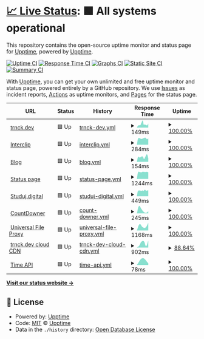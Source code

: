 # [📈 Live Status](https://uptime.trnck.dev): <!--live status--> **🟩 All systems operational**

This repository contains the open-source uptime monitor and status page for [Upptime](https://upptime.js.org), powered by [Upptime](https://github.com/upptime/upptime).

[![Uptime CI](https://github.com/koj-co/upptime/workflows/Uptime%20CI/badge.svg)](https://github.com/koj-co/upptime/actions?query=workflow%3A%22Uptime+CI%22)
[![Response Time CI](https://github.com/koj-co/upptime/workflows/Response%20Time%20CI/badge.svg)](https://github.com/koj-co/upptime/actions?query=workflow%3A%22Response+Time+CI%22)
[![Graphs CI](https://github.com/koj-co/upptime/workflows/Graphs%20CI/badge.svg)](https://github.com/koj-co/upptime/actions?query=workflow%3A%22Graphs+CI%22)
[![Static Site CI](https://github.com/koj-co/upptime/workflows/Static%20Site%20CI/badge.svg)](https://github.com/koj-co/upptime/actions?query=workflow%3A%22Static+Site+CI%22)
[![Summary CI](https://github.com/koj-co/upptime/workflows/Summary%20CI/badge.svg)](https://github.com/koj-co/upptime/actions?query=workflow%3A%22Summary+CI%22)

With [Upptime](https://upptime.js.org), you can get your own unlimited and free uptime monitor and status page, powered entirely by a GitHub repository. We use [Issues](https://github.com/upptime/upptime/issues) as incident reports, [Actions](https://github.com/upptime/upptime/actions) as uptime monitors, and [Pages](https://uptime.trnck.dev) for the status page.

<!--start: status pages-->
<!-- This summary is generated by Upptime (https://github.com/upptime/upptime) -->
<!-- Do not edit this manually, your changes will be overwritten -->
<!-- prettier-ignore -->
| URL | Status | History | Response Time | Uptime |
| --- | ------ | ------- | ------------- | ------ |
| <img alt="" src="https://favicons.githubusercontent.com/trnck.dev" height="13"> [trnck.dev](https://trnck.dev) | 🟩 Up | [trnck-dev.yml](https://github.com/filiptronicek/status/commits/master/history/trnck-dev.yml) | <details><summary><img alt="Response time graph" src="./graphs/trnck-dev/response-time-week.png" height="20"> 149ms</summary><br><a href="https://uptime.trnck.dev/history/trnck-dev"><img alt="Response time 149" src="https://img.shields.io/endpoint?url=https%3A%2F%2Fraw.githubusercontent.com%2Ffiliptronicek%2Fstatus%2Fmaster%2Fapi%2Ftrnck-dev%2Fresponse-time.json"></a><br><a href="https://uptime.trnck.dev/history/trnck-dev"><img alt="24-hour response time 140" src="https://img.shields.io/endpoint?url=https%3A%2F%2Fraw.githubusercontent.com%2Ffiliptronicek%2Fstatus%2Fmaster%2Fapi%2Ftrnck-dev%2Fresponse-time-day.json"></a><br><a href="https://uptime.trnck.dev/history/trnck-dev"><img alt="7-day response time 149" src="https://img.shields.io/endpoint?url=https%3A%2F%2Fraw.githubusercontent.com%2Ffiliptronicek%2Fstatus%2Fmaster%2Fapi%2Ftrnck-dev%2Fresponse-time-week.json"></a><br><a href="https://uptime.trnck.dev/history/trnck-dev"><img alt="30-day response time 149" src="https://img.shields.io/endpoint?url=https%3A%2F%2Fraw.githubusercontent.com%2Ffiliptronicek%2Fstatus%2Fmaster%2Fapi%2Ftrnck-dev%2Fresponse-time-month.json"></a><br><a href="https://uptime.trnck.dev/history/trnck-dev"><img alt="1-year response time 149" src="https://img.shields.io/endpoint?url=https%3A%2F%2Fraw.githubusercontent.com%2Ffiliptronicek%2Fstatus%2Fmaster%2Fapi%2Ftrnck-dev%2Fresponse-time-year.json"></a></details> | <details><summary><a href="https://uptime.trnck.dev/history/trnck-dev">100.00%</a></summary><a href="https://uptime.trnck.dev/history/trnck-dev"><img alt="All-time uptime 100.00%" src="https://img.shields.io/endpoint?url=https%3A%2F%2Fraw.githubusercontent.com%2Ffiliptronicek%2Fstatus%2Fmaster%2Fapi%2Ftrnck-dev%2Fuptime.json"></a><br><a href="https://uptime.trnck.dev/history/trnck-dev"><img alt="24-hour uptime 100.00%" src="https://img.shields.io/endpoint?url=https%3A%2F%2Fraw.githubusercontent.com%2Ffiliptronicek%2Fstatus%2Fmaster%2Fapi%2Ftrnck-dev%2Fuptime-day.json"></a><br><a href="https://uptime.trnck.dev/history/trnck-dev"><img alt="7-day uptime 100.00%" src="https://img.shields.io/endpoint?url=https%3A%2F%2Fraw.githubusercontent.com%2Ffiliptronicek%2Fstatus%2Fmaster%2Fapi%2Ftrnck-dev%2Fuptime-week.json"></a><br><a href="https://uptime.trnck.dev/history/trnck-dev"><img alt="30-day uptime 100.00%" src="https://img.shields.io/endpoint?url=https%3A%2F%2Fraw.githubusercontent.com%2Ffiliptronicek%2Fstatus%2Fmaster%2Fapi%2Ftrnck-dev%2Fuptime-month.json"></a><br><a href="https://uptime.trnck.dev/history/trnck-dev"><img alt="1-year uptime 100.00%" src="https://img.shields.io/endpoint?url=https%3A%2F%2Fraw.githubusercontent.com%2Ffiliptronicek%2Fstatus%2Fmaster%2Fapi%2Ftrnck-dev%2Fuptime-year.json"></a></details>
| <img alt="" src="https://favicons.githubusercontent.com/interclip.app" height="13"> [Interclip](https://interclip.app) | 🟩 Up | [interclip.yml](https://github.com/filiptronicek/status/commits/master/history/interclip.yml) | <details><summary><img alt="Response time graph" src="./graphs/interclip/response-time-week.png" height="20"> 284ms</summary><br><a href="https://uptime.trnck.dev/history/interclip"><img alt="Response time 284" src="https://img.shields.io/endpoint?url=https%3A%2F%2Fraw.githubusercontent.com%2Ffiliptronicek%2Fstatus%2Fmaster%2Fapi%2Finterclip%2Fresponse-time.json"></a><br><a href="https://uptime.trnck.dev/history/interclip"><img alt="24-hour response time 266" src="https://img.shields.io/endpoint?url=https%3A%2F%2Fraw.githubusercontent.com%2Ffiliptronicek%2Fstatus%2Fmaster%2Fapi%2Finterclip%2Fresponse-time-day.json"></a><br><a href="https://uptime.trnck.dev/history/interclip"><img alt="7-day response time 284" src="https://img.shields.io/endpoint?url=https%3A%2F%2Fraw.githubusercontent.com%2Ffiliptronicek%2Fstatus%2Fmaster%2Fapi%2Finterclip%2Fresponse-time-week.json"></a><br><a href="https://uptime.trnck.dev/history/interclip"><img alt="30-day response time 284" src="https://img.shields.io/endpoint?url=https%3A%2F%2Fraw.githubusercontent.com%2Ffiliptronicek%2Fstatus%2Fmaster%2Fapi%2Finterclip%2Fresponse-time-month.json"></a><br><a href="https://uptime.trnck.dev/history/interclip"><img alt="1-year response time 284" src="https://img.shields.io/endpoint?url=https%3A%2F%2Fraw.githubusercontent.com%2Ffiliptronicek%2Fstatus%2Fmaster%2Fapi%2Finterclip%2Fresponse-time-year.json"></a></details> | <details><summary><a href="https://uptime.trnck.dev/history/interclip">100.00%</a></summary><a href="https://uptime.trnck.dev/history/interclip"><img alt="All-time uptime 100.00%" src="https://img.shields.io/endpoint?url=https%3A%2F%2Fraw.githubusercontent.com%2Ffiliptronicek%2Fstatus%2Fmaster%2Fapi%2Finterclip%2Fuptime.json"></a><br><a href="https://uptime.trnck.dev/history/interclip"><img alt="24-hour uptime 100.00%" src="https://img.shields.io/endpoint?url=https%3A%2F%2Fraw.githubusercontent.com%2Ffiliptronicek%2Fstatus%2Fmaster%2Fapi%2Finterclip%2Fuptime-day.json"></a><br><a href="https://uptime.trnck.dev/history/interclip"><img alt="7-day uptime 100.00%" src="https://img.shields.io/endpoint?url=https%3A%2F%2Fraw.githubusercontent.com%2Ffiliptronicek%2Fstatus%2Fmaster%2Fapi%2Finterclip%2Fuptime-week.json"></a><br><a href="https://uptime.trnck.dev/history/interclip"><img alt="30-day uptime 100.00%" src="https://img.shields.io/endpoint?url=https%3A%2F%2Fraw.githubusercontent.com%2Ffiliptronicek%2Fstatus%2Fmaster%2Fapi%2Finterclip%2Fuptime-month.json"></a><br><a href="https://uptime.trnck.dev/history/interclip"><img alt="1-year uptime 100.00%" src="https://img.shields.io/endpoint?url=https%3A%2F%2Fraw.githubusercontent.com%2Ffiliptronicek%2Fstatus%2Fmaster%2Fapi%2Finterclip%2Fuptime-year.json"></a></details>
| <img alt="" src="https://favicons.githubusercontent.com/blog.trnck.dev" height="13"> [Blog](https://blog.trnck.dev) | 🟩 Up | [blog.yml](https://github.com/filiptronicek/status/commits/master/history/blog.yml) | <details><summary><img alt="Response time graph" src="./graphs/blog/response-time-week.png" height="20"> 154ms</summary><br><a href="https://uptime.trnck.dev/history/blog"><img alt="Response time 154" src="https://img.shields.io/endpoint?url=https%3A%2F%2Fraw.githubusercontent.com%2Ffiliptronicek%2Fstatus%2Fmaster%2Fapi%2Fblog%2Fresponse-time.json"></a><br><a href="https://uptime.trnck.dev/history/blog"><img alt="24-hour response time 174" src="https://img.shields.io/endpoint?url=https%3A%2F%2Fraw.githubusercontent.com%2Ffiliptronicek%2Fstatus%2Fmaster%2Fapi%2Fblog%2Fresponse-time-day.json"></a><br><a href="https://uptime.trnck.dev/history/blog"><img alt="7-day response time 154" src="https://img.shields.io/endpoint?url=https%3A%2F%2Fraw.githubusercontent.com%2Ffiliptronicek%2Fstatus%2Fmaster%2Fapi%2Fblog%2Fresponse-time-week.json"></a><br><a href="https://uptime.trnck.dev/history/blog"><img alt="30-day response time 154" src="https://img.shields.io/endpoint?url=https%3A%2F%2Fraw.githubusercontent.com%2Ffiliptronicek%2Fstatus%2Fmaster%2Fapi%2Fblog%2Fresponse-time-month.json"></a><br><a href="https://uptime.trnck.dev/history/blog"><img alt="1-year response time 154" src="https://img.shields.io/endpoint?url=https%3A%2F%2Fraw.githubusercontent.com%2Ffiliptronicek%2Fstatus%2Fmaster%2Fapi%2Fblog%2Fresponse-time-year.json"></a></details> | <details><summary><a href="https://uptime.trnck.dev/history/blog">100.00%</a></summary><a href="https://uptime.trnck.dev/history/blog"><img alt="All-time uptime 100.00%" src="https://img.shields.io/endpoint?url=https%3A%2F%2Fraw.githubusercontent.com%2Ffiliptronicek%2Fstatus%2Fmaster%2Fapi%2Fblog%2Fuptime.json"></a><br><a href="https://uptime.trnck.dev/history/blog"><img alt="24-hour uptime 100.00%" src="https://img.shields.io/endpoint?url=https%3A%2F%2Fraw.githubusercontent.com%2Ffiliptronicek%2Fstatus%2Fmaster%2Fapi%2Fblog%2Fuptime-day.json"></a><br><a href="https://uptime.trnck.dev/history/blog"><img alt="7-day uptime 100.00%" src="https://img.shields.io/endpoint?url=https%3A%2F%2Fraw.githubusercontent.com%2Ffiliptronicek%2Fstatus%2Fmaster%2Fapi%2Fblog%2Fuptime-week.json"></a><br><a href="https://uptime.trnck.dev/history/blog"><img alt="30-day uptime 100.00%" src="https://img.shields.io/endpoint?url=https%3A%2F%2Fraw.githubusercontent.com%2Ffiliptronicek%2Fstatus%2Fmaster%2Fapi%2Fblog%2Fuptime-month.json"></a><br><a href="https://uptime.trnck.dev/history/blog"><img alt="1-year uptime 100.00%" src="https://img.shields.io/endpoint?url=https%3A%2F%2Fraw.githubusercontent.com%2Ffiliptronicek%2Fstatus%2Fmaster%2Fapi%2Fblog%2Fuptime-year.json"></a></details>
| <img alt="" src="https://favicons.githubusercontent.com/status.trnck.dev" height="13"> [Status page](https://status.trnck.dev) | 🟩 Up | [status-page.yml](https://github.com/filiptronicek/status/commits/master/history/status-page.yml) | <details><summary><img alt="Response time graph" src="./graphs/status-page/response-time-week.png" height="20"> 1244ms</summary><br><a href="https://uptime.trnck.dev/history/status-page"><img alt="Response time 1244" src="https://img.shields.io/endpoint?url=https%3A%2F%2Fraw.githubusercontent.com%2Ffiliptronicek%2Fstatus%2Fmaster%2Fapi%2Fstatus-page%2Fresponse-time.json"></a><br><a href="https://uptime.trnck.dev/history/status-page"><img alt="24-hour response time 1237" src="https://img.shields.io/endpoint?url=https%3A%2F%2Fraw.githubusercontent.com%2Ffiliptronicek%2Fstatus%2Fmaster%2Fapi%2Fstatus-page%2Fresponse-time-day.json"></a><br><a href="https://uptime.trnck.dev/history/status-page"><img alt="7-day response time 1244" src="https://img.shields.io/endpoint?url=https%3A%2F%2Fraw.githubusercontent.com%2Ffiliptronicek%2Fstatus%2Fmaster%2Fapi%2Fstatus-page%2Fresponse-time-week.json"></a><br><a href="https://uptime.trnck.dev/history/status-page"><img alt="30-day response time 1244" src="https://img.shields.io/endpoint?url=https%3A%2F%2Fraw.githubusercontent.com%2Ffiliptronicek%2Fstatus%2Fmaster%2Fapi%2Fstatus-page%2Fresponse-time-month.json"></a><br><a href="https://uptime.trnck.dev/history/status-page"><img alt="1-year response time 1244" src="https://img.shields.io/endpoint?url=https%3A%2F%2Fraw.githubusercontent.com%2Ffiliptronicek%2Fstatus%2Fmaster%2Fapi%2Fstatus-page%2Fresponse-time-year.json"></a></details> | <details><summary><a href="https://uptime.trnck.dev/history/status-page">100.00%</a></summary><a href="https://uptime.trnck.dev/history/status-page"><img alt="All-time uptime 100.00%" src="https://img.shields.io/endpoint?url=https%3A%2F%2Fraw.githubusercontent.com%2Ffiliptronicek%2Fstatus%2Fmaster%2Fapi%2Fstatus-page%2Fuptime.json"></a><br><a href="https://uptime.trnck.dev/history/status-page"><img alt="24-hour uptime 100.00%" src="https://img.shields.io/endpoint?url=https%3A%2F%2Fraw.githubusercontent.com%2Ffiliptronicek%2Fstatus%2Fmaster%2Fapi%2Fstatus-page%2Fuptime-day.json"></a><br><a href="https://uptime.trnck.dev/history/status-page"><img alt="7-day uptime 100.00%" src="https://img.shields.io/endpoint?url=https%3A%2F%2Fraw.githubusercontent.com%2Ffiliptronicek%2Fstatus%2Fmaster%2Fapi%2Fstatus-page%2Fuptime-week.json"></a><br><a href="https://uptime.trnck.dev/history/status-page"><img alt="30-day uptime 100.00%" src="https://img.shields.io/endpoint?url=https%3A%2F%2Fraw.githubusercontent.com%2Ffiliptronicek%2Fstatus%2Fmaster%2Fapi%2Fstatus-page%2Fuptime-month.json"></a><br><a href="https://uptime.trnck.dev/history/status-page"><img alt="1-year uptime 100.00%" src="https://img.shields.io/endpoint?url=https%3A%2F%2Fraw.githubusercontent.com%2Ffiliptronicek%2Fstatus%2Fmaster%2Fapi%2Fstatus-page%2Fuptime-year.json"></a></details>
| <img alt="" src="https://favicons.githubusercontent.com/studuj.digital" height="13"> [Studuj.digital](https://studuj.digital) | 🟩 Up | [studuj-digital.yml](https://github.com/filiptronicek/status/commits/master/history/studuj-digital.yml) | <details><summary><img alt="Response time graph" src="./graphs/studuj-digital/response-time-week.png" height="20"> 449ms</summary><br><a href="https://uptime.trnck.dev/history/studuj-digital"><img alt="Response time 449" src="https://img.shields.io/endpoint?url=https%3A%2F%2Fraw.githubusercontent.com%2Ffiliptronicek%2Fstatus%2Fmaster%2Fapi%2Fstuduj-digital%2Fresponse-time.json"></a><br><a href="https://uptime.trnck.dev/history/studuj-digital"><img alt="24-hour response time 459" src="https://img.shields.io/endpoint?url=https%3A%2F%2Fraw.githubusercontent.com%2Ffiliptronicek%2Fstatus%2Fmaster%2Fapi%2Fstuduj-digital%2Fresponse-time-day.json"></a><br><a href="https://uptime.trnck.dev/history/studuj-digital"><img alt="7-day response time 449" src="https://img.shields.io/endpoint?url=https%3A%2F%2Fraw.githubusercontent.com%2Ffiliptronicek%2Fstatus%2Fmaster%2Fapi%2Fstuduj-digital%2Fresponse-time-week.json"></a><br><a href="https://uptime.trnck.dev/history/studuj-digital"><img alt="30-day response time 449" src="https://img.shields.io/endpoint?url=https%3A%2F%2Fraw.githubusercontent.com%2Ffiliptronicek%2Fstatus%2Fmaster%2Fapi%2Fstuduj-digital%2Fresponse-time-month.json"></a><br><a href="https://uptime.trnck.dev/history/studuj-digital"><img alt="1-year response time 449" src="https://img.shields.io/endpoint?url=https%3A%2F%2Fraw.githubusercontent.com%2Ffiliptronicek%2Fstatus%2Fmaster%2Fapi%2Fstuduj-digital%2Fresponse-time-year.json"></a></details> | <details><summary><a href="https://uptime.trnck.dev/history/studuj-digital">100.00%</a></summary><a href="https://uptime.trnck.dev/history/studuj-digital"><img alt="All-time uptime 100.00%" src="https://img.shields.io/endpoint?url=https%3A%2F%2Fraw.githubusercontent.com%2Ffiliptronicek%2Fstatus%2Fmaster%2Fapi%2Fstuduj-digital%2Fuptime.json"></a><br><a href="https://uptime.trnck.dev/history/studuj-digital"><img alt="24-hour uptime 100.00%" src="https://img.shields.io/endpoint?url=https%3A%2F%2Fraw.githubusercontent.com%2Ffiliptronicek%2Fstatus%2Fmaster%2Fapi%2Fstuduj-digital%2Fuptime-day.json"></a><br><a href="https://uptime.trnck.dev/history/studuj-digital"><img alt="7-day uptime 100.00%" src="https://img.shields.io/endpoint?url=https%3A%2F%2Fraw.githubusercontent.com%2Ffiliptronicek%2Fstatus%2Fmaster%2Fapi%2Fstuduj-digital%2Fuptime-week.json"></a><br><a href="https://uptime.trnck.dev/history/studuj-digital"><img alt="30-day uptime 100.00%" src="https://img.shields.io/endpoint?url=https%3A%2F%2Fraw.githubusercontent.com%2Ffiliptronicek%2Fstatus%2Fmaster%2Fapi%2Fstuduj-digital%2Fuptime-month.json"></a><br><a href="https://uptime.trnck.dev/history/studuj-digital"><img alt="1-year uptime 100.00%" src="https://img.shields.io/endpoint?url=https%3A%2F%2Fraw.githubusercontent.com%2Ffiliptronicek%2Fstatus%2Fmaster%2Fapi%2Fstuduj-digital%2Fuptime-year.json"></a></details>
| <img alt="" src="https://favicons.githubusercontent.com/countdowner.now.sh" height="13"> [CountDowner](https://countdowner.now.sh) | 🟩 Up | [count-downer.yml](https://github.com/filiptronicek/status/commits/master/history/count-downer.yml) | <details><summary><img alt="Response time graph" src="./graphs/count-downer/response-time-week.png" height="20"> 245ms</summary><br><a href="https://uptime.trnck.dev/history/count-downer"><img alt="Response time 245" src="https://img.shields.io/endpoint?url=https%3A%2F%2Fraw.githubusercontent.com%2Ffiliptronicek%2Fstatus%2Fmaster%2Fapi%2Fcount-downer%2Fresponse-time.json"></a><br><a href="https://uptime.trnck.dev/history/count-downer"><img alt="24-hour response time 97" src="https://img.shields.io/endpoint?url=https%3A%2F%2Fraw.githubusercontent.com%2Ffiliptronicek%2Fstatus%2Fmaster%2Fapi%2Fcount-downer%2Fresponse-time-day.json"></a><br><a href="https://uptime.trnck.dev/history/count-downer"><img alt="7-day response time 245" src="https://img.shields.io/endpoint?url=https%3A%2F%2Fraw.githubusercontent.com%2Ffiliptronicek%2Fstatus%2Fmaster%2Fapi%2Fcount-downer%2Fresponse-time-week.json"></a><br><a href="https://uptime.trnck.dev/history/count-downer"><img alt="30-day response time 245" src="https://img.shields.io/endpoint?url=https%3A%2F%2Fraw.githubusercontent.com%2Ffiliptronicek%2Fstatus%2Fmaster%2Fapi%2Fcount-downer%2Fresponse-time-month.json"></a><br><a href="https://uptime.trnck.dev/history/count-downer"><img alt="1-year response time 245" src="https://img.shields.io/endpoint?url=https%3A%2F%2Fraw.githubusercontent.com%2Ffiliptronicek%2Fstatus%2Fmaster%2Fapi%2Fcount-downer%2Fresponse-time-year.json"></a></details> | <details><summary><a href="https://uptime.trnck.dev/history/count-downer">100.00%</a></summary><a href="https://uptime.trnck.dev/history/count-downer"><img alt="All-time uptime 100.00%" src="https://img.shields.io/endpoint?url=https%3A%2F%2Fraw.githubusercontent.com%2Ffiliptronicek%2Fstatus%2Fmaster%2Fapi%2Fcount-downer%2Fuptime.json"></a><br><a href="https://uptime.trnck.dev/history/count-downer"><img alt="24-hour uptime 100.00%" src="https://img.shields.io/endpoint?url=https%3A%2F%2Fraw.githubusercontent.com%2Ffiliptronicek%2Fstatus%2Fmaster%2Fapi%2Fcount-downer%2Fuptime-day.json"></a><br><a href="https://uptime.trnck.dev/history/count-downer"><img alt="7-day uptime 100.00%" src="https://img.shields.io/endpoint?url=https%3A%2F%2Fraw.githubusercontent.com%2Ffiliptronicek%2Fstatus%2Fmaster%2Fapi%2Fcount-downer%2Fuptime-week.json"></a><br><a href="https://uptime.trnck.dev/history/count-downer"><img alt="30-day uptime 100.00%" src="https://img.shields.io/endpoint?url=https%3A%2F%2Fraw.githubusercontent.com%2Ffiliptronicek%2Fstatus%2Fmaster%2Fapi%2Fcount-downer%2Fuptime-month.json"></a><br><a href="https://uptime.trnck.dev/history/count-downer"><img alt="1-year uptime 100.00%" src="https://img.shields.io/endpoint?url=https%3A%2F%2Fraw.githubusercontent.com%2Ffiliptronicek%2Fstatus%2Fmaster%2Fapi%2Fcount-downer%2Fuptime-year.json"></a></details>
| <img alt="" src="https://favicons.githubusercontent.com/external.trnck.dev" height="13"> [Universal File Proxy](https://external.trnck.dev/?url=https://www.electronicbeats.net/app/uploads/2016/06/rickastley.jpg) | 🟩 Up | [universal-file-proxy.yml](https://github.com/filiptronicek/status/commits/master/history/universal-file-proxy.yml) | <details><summary><img alt="Response time graph" src="./graphs/universal-file-proxy/response-time-week.png" height="20"> 1168ms</summary><br><a href="https://uptime.trnck.dev/history/universal-file-proxy"><img alt="Response time 1168" src="https://img.shields.io/endpoint?url=https%3A%2F%2Fraw.githubusercontent.com%2Ffiliptronicek%2Fstatus%2Fmaster%2Fapi%2Funiversal-file-proxy%2Fresponse-time.json"></a><br><a href="https://uptime.trnck.dev/history/universal-file-proxy"><img alt="24-hour response time 1210" src="https://img.shields.io/endpoint?url=https%3A%2F%2Fraw.githubusercontent.com%2Ffiliptronicek%2Fstatus%2Fmaster%2Fapi%2Funiversal-file-proxy%2Fresponse-time-day.json"></a><br><a href="https://uptime.trnck.dev/history/universal-file-proxy"><img alt="7-day response time 1168" src="https://img.shields.io/endpoint?url=https%3A%2F%2Fraw.githubusercontent.com%2Ffiliptronicek%2Fstatus%2Fmaster%2Fapi%2Funiversal-file-proxy%2Fresponse-time-week.json"></a><br><a href="https://uptime.trnck.dev/history/universal-file-proxy"><img alt="30-day response time 1168" src="https://img.shields.io/endpoint?url=https%3A%2F%2Fraw.githubusercontent.com%2Ffiliptronicek%2Fstatus%2Fmaster%2Fapi%2Funiversal-file-proxy%2Fresponse-time-month.json"></a><br><a href="https://uptime.trnck.dev/history/universal-file-proxy"><img alt="1-year response time 1168" src="https://img.shields.io/endpoint?url=https%3A%2F%2Fraw.githubusercontent.com%2Ffiliptronicek%2Fstatus%2Fmaster%2Fapi%2Funiversal-file-proxy%2Fresponse-time-year.json"></a></details> | <details><summary><a href="https://uptime.trnck.dev/history/universal-file-proxy">100.00%</a></summary><a href="https://uptime.trnck.dev/history/universal-file-proxy"><img alt="All-time uptime 100.00%" src="https://img.shields.io/endpoint?url=https%3A%2F%2Fraw.githubusercontent.com%2Ffiliptronicek%2Fstatus%2Fmaster%2Fapi%2Funiversal-file-proxy%2Fuptime.json"></a><br><a href="https://uptime.trnck.dev/history/universal-file-proxy"><img alt="24-hour uptime 100.00%" src="https://img.shields.io/endpoint?url=https%3A%2F%2Fraw.githubusercontent.com%2Ffiliptronicek%2Fstatus%2Fmaster%2Fapi%2Funiversal-file-proxy%2Fuptime-day.json"></a><br><a href="https://uptime.trnck.dev/history/universal-file-proxy"><img alt="7-day uptime 100.00%" src="https://img.shields.io/endpoint?url=https%3A%2F%2Fraw.githubusercontent.com%2Ffiliptronicek%2Fstatus%2Fmaster%2Fapi%2Funiversal-file-proxy%2Fuptime-week.json"></a><br><a href="https://uptime.trnck.dev/history/universal-file-proxy"><img alt="30-day uptime 100.00%" src="https://img.shields.io/endpoint?url=https%3A%2F%2Fraw.githubusercontent.com%2Ffiliptronicek%2Fstatus%2Fmaster%2Fapi%2Funiversal-file-proxy%2Fuptime-month.json"></a><br><a href="https://uptime.trnck.dev/history/universal-file-proxy"><img alt="1-year uptime 100.00%" src="https://img.shields.io/endpoint?url=https%3A%2F%2Fraw.githubusercontent.com%2Ffiliptronicek%2Fstatus%2Fmaster%2Fapi%2Funiversal-file-proxy%2Fuptime-year.json"></a></details>
| <img alt="" src="https://favicons.githubusercontent.com/trnck.dev" height="13"> [trnck.dev cloud CDN](https://trnck.dev/0:/Docs/resume.pdf) | 🟩 Up | [trnck-dev-cloud-cdn.yml](https://github.com/filiptronicek/status/commits/master/history/trnck-dev-cloud-cdn.yml) | <details><summary><img alt="Response time graph" src="./graphs/trnck-dev-cloud-cdn/response-time-week.png" height="20"> 902ms</summary><br><a href="https://uptime.trnck.dev/history/trnck-dev-cloud-cdn"><img alt="Response time 902" src="https://img.shields.io/endpoint?url=https%3A%2F%2Fraw.githubusercontent.com%2Ffiliptronicek%2Fstatus%2Fmaster%2Fapi%2Ftrnck-dev-cloud-cdn%2Fresponse-time.json"></a><br><a href="https://uptime.trnck.dev/history/trnck-dev-cloud-cdn"><img alt="24-hour response time 960" src="https://img.shields.io/endpoint?url=https%3A%2F%2Fraw.githubusercontent.com%2Ffiliptronicek%2Fstatus%2Fmaster%2Fapi%2Ftrnck-dev-cloud-cdn%2Fresponse-time-day.json"></a><br><a href="https://uptime.trnck.dev/history/trnck-dev-cloud-cdn"><img alt="7-day response time 902" src="https://img.shields.io/endpoint?url=https%3A%2F%2Fraw.githubusercontent.com%2Ffiliptronicek%2Fstatus%2Fmaster%2Fapi%2Ftrnck-dev-cloud-cdn%2Fresponse-time-week.json"></a><br><a href="https://uptime.trnck.dev/history/trnck-dev-cloud-cdn"><img alt="30-day response time 902" src="https://img.shields.io/endpoint?url=https%3A%2F%2Fraw.githubusercontent.com%2Ffiliptronicek%2Fstatus%2Fmaster%2Fapi%2Ftrnck-dev-cloud-cdn%2Fresponse-time-month.json"></a><br><a href="https://uptime.trnck.dev/history/trnck-dev-cloud-cdn"><img alt="1-year response time 902" src="https://img.shields.io/endpoint?url=https%3A%2F%2Fraw.githubusercontent.com%2Ffiliptronicek%2Fstatus%2Fmaster%2Fapi%2Ftrnck-dev-cloud-cdn%2Fresponse-time-year.json"></a></details> | <details><summary><a href="https://uptime.trnck.dev/history/trnck-dev-cloud-cdn">88.64%</a></summary><a href="https://uptime.trnck.dev/history/trnck-dev-cloud-cdn"><img alt="All-time uptime 88.64%" src="https://img.shields.io/endpoint?url=https%3A%2F%2Fraw.githubusercontent.com%2Ffiliptronicek%2Fstatus%2Fmaster%2Fapi%2Ftrnck-dev-cloud-cdn%2Fuptime.json"></a><br><a href="https://uptime.trnck.dev/history/trnck-dev-cloud-cdn"><img alt="24-hour uptime 88.84%" src="https://img.shields.io/endpoint?url=https%3A%2F%2Fraw.githubusercontent.com%2Ffiliptronicek%2Fstatus%2Fmaster%2Fapi%2Ftrnck-dev-cloud-cdn%2Fuptime-day.json"></a><br><a href="https://uptime.trnck.dev/history/trnck-dev-cloud-cdn"><img alt="7-day uptime 88.64%" src="https://img.shields.io/endpoint?url=https%3A%2F%2Fraw.githubusercontent.com%2Ffiliptronicek%2Fstatus%2Fmaster%2Fapi%2Ftrnck-dev-cloud-cdn%2Fuptime-week.json"></a><br><a href="https://uptime.trnck.dev/history/trnck-dev-cloud-cdn"><img alt="30-day uptime 88.64%" src="https://img.shields.io/endpoint?url=https%3A%2F%2Fraw.githubusercontent.com%2Ffiliptronicek%2Fstatus%2Fmaster%2Fapi%2Ftrnck-dev-cloud-cdn%2Fuptime-month.json"></a><br><a href="https://uptime.trnck.dev/history/trnck-dev-cloud-cdn"><img alt="1-year uptime 88.64%" src="https://img.shields.io/endpoint?url=https%3A%2F%2Fraw.githubusercontent.com%2Ffiliptronicek%2Fstatus%2Fmaster%2Fapi%2Ftrnck-dev-cloud-cdn%2Fuptime-year.json"></a></details>
| <img alt="" src="https://favicons.githubusercontent.com/trnck.dev" height="13"> [Time API](https://trnck.dev/time) | 🟩 Up | [time-api.yml](https://github.com/filiptronicek/status/commits/master/history/time-api.yml) | <details><summary><img alt="Response time graph" src="./graphs/time-api/response-time-week.png" height="20"> 78ms</summary><br><a href="https://uptime.trnck.dev/history/time-api"><img alt="Response time 78" src="https://img.shields.io/endpoint?url=https%3A%2F%2Fraw.githubusercontent.com%2Ffiliptronicek%2Fstatus%2Fmaster%2Fapi%2Ftime-api%2Fresponse-time.json"></a><br><a href="https://uptime.trnck.dev/history/time-api"><img alt="24-hour response time 78" src="https://img.shields.io/endpoint?url=https%3A%2F%2Fraw.githubusercontent.com%2Ffiliptronicek%2Fstatus%2Fmaster%2Fapi%2Ftime-api%2Fresponse-time-day.json"></a><br><a href="https://uptime.trnck.dev/history/time-api"><img alt="7-day response time 78" src="https://img.shields.io/endpoint?url=https%3A%2F%2Fraw.githubusercontent.com%2Ffiliptronicek%2Fstatus%2Fmaster%2Fapi%2Ftime-api%2Fresponse-time-week.json"></a><br><a href="https://uptime.trnck.dev/history/time-api"><img alt="30-day response time 78" src="https://img.shields.io/endpoint?url=https%3A%2F%2Fraw.githubusercontent.com%2Ffiliptronicek%2Fstatus%2Fmaster%2Fapi%2Ftime-api%2Fresponse-time-month.json"></a><br><a href="https://uptime.trnck.dev/history/time-api"><img alt="1-year response time 78" src="https://img.shields.io/endpoint?url=https%3A%2F%2Fraw.githubusercontent.com%2Ffiliptronicek%2Fstatus%2Fmaster%2Fapi%2Ftime-api%2Fresponse-time-year.json"></a></details> | <details><summary><a href="https://uptime.trnck.dev/history/time-api">100.00%</a></summary><a href="https://uptime.trnck.dev/history/time-api"><img alt="All-time uptime 100.00%" src="https://img.shields.io/endpoint?url=https%3A%2F%2Fraw.githubusercontent.com%2Ffiliptronicek%2Fstatus%2Fmaster%2Fapi%2Ftime-api%2Fuptime.json"></a><br><a href="https://uptime.trnck.dev/history/time-api"><img alt="24-hour uptime 100.00%" src="https://img.shields.io/endpoint?url=https%3A%2F%2Fraw.githubusercontent.com%2Ffiliptronicek%2Fstatus%2Fmaster%2Fapi%2Ftime-api%2Fuptime-day.json"></a><br><a href="https://uptime.trnck.dev/history/time-api"><img alt="7-day uptime 100.00%" src="https://img.shields.io/endpoint?url=https%3A%2F%2Fraw.githubusercontent.com%2Ffiliptronicek%2Fstatus%2Fmaster%2Fapi%2Ftime-api%2Fuptime-week.json"></a><br><a href="https://uptime.trnck.dev/history/time-api"><img alt="30-day uptime 100.00%" src="https://img.shields.io/endpoint?url=https%3A%2F%2Fraw.githubusercontent.com%2Ffiliptronicek%2Fstatus%2Fmaster%2Fapi%2Ftime-api%2Fuptime-month.json"></a><br><a href="https://uptime.trnck.dev/history/time-api"><img alt="1-year uptime 100.00%" src="https://img.shields.io/endpoint?url=https%3A%2F%2Fraw.githubusercontent.com%2Ffiliptronicek%2Fstatus%2Fmaster%2Fapi%2Ftime-api%2Fuptime-year.json"></a></details>

<!--end: status pages-->

[**Visit our status website →**](https://uptime.trnck.dev)

## 📄 License

- Powered by: [Upptime](https://github.com/upptime/upptime)
- Code: [MIT](./LICENSE) © [Upptime](https://upptime.js.org)
- Data in the `./history` directory: [Open Database License](https://opendatacommons.org/licenses/odbl/1-0/)
